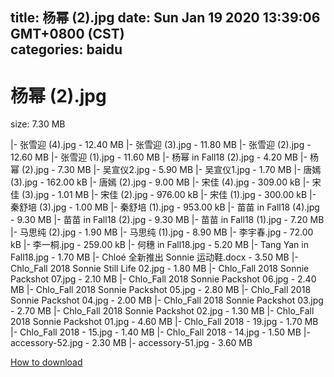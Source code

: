 
title: 杨幂 (2).jpg
date: Sun Jan 19 2020 13:39:06 GMT+0800 (CST)    
categories: baidu
---

# 杨幂 (2).jpg
size: 7.30 MB
 
 
|- 张雪迎 (4).jpg - 12.40 MB
|- 张雪迎 (3).jpg - 11.80 MB
|- 张雪迎 (2).jpg - 12.60 MB
|- 张雪迎 (1).jpg - 11.60 MB
|- 杨幂 in Fall18 (2).jpg - 4.20 MB
|- 杨幂 (2).jpg - 7.30 MB
|- 吴宣仪2.jpg - 5.90 MB
|- 吴宣仪1.jpg - 1.70 MB
|- 唐嫣 (3).jpg - 162.00 kB
|- 唐嫣 (2).jpg - 9.00 MB
|- 宋佳 (4).jpg - 309.00 kB
|- 宋佳 (3).jpg - 1.01 MB
|- 宋佳 (2).jpg - 976.00 kB
|- 宋佳 (1).jpg - 300.00 kB
|- 秦舒培 (3).jpg - 1.00 MB
|- 秦舒培 (1).jpg - 953.00 kB
|- 苗苗 in Fall18 (4).jpg - 9.30 MB
|- 苗苗 in Fall18 (2).jpg - 9.30 MB
|- 苗苗 in Fall18 (1).jpg - 7.20 MB
|- 马思纯 (2).jpg - 1.90 MB
|- 马思纯 (1).jpg - 8.90 MB
|- 李宇春.jpg - 72.00 kB
|- 李一桐.jpg - 259.00 kB
|- 何穗 in Fall18.jpg - 5.20 MB
|- Tang Yan in Fall18.jpg - 1.70 MB
|- Chloé 全新推出 Sonnie 运动鞋.docx - 3.50 MB
|- Chlo_Fall 2018 Sonnie Still Life 02.jpg - 1.80 MB
|- Chlo_Fall 2018 Sonnie Packshot 07.jpg - 2.10 MB
|- Chlo_Fall 2018 Sonnie Packshot 06.jpg - 2.40 MB
|- Chlo_Fall 2018 Sonnie Packshot 05.jpg - 2.80 MB
|- Chlo_Fall 2018 Sonnie Packshot 04.jpg - 2.00 MB
|- Chlo_Fall 2018 Sonnie Packshot 03.jpg - 2.70 MB
|- Chlo_Fall 2018 Sonnie Packshot 02.jpg - 1.30 MB
|- Chlo_Fall 2018 Sonnie Packshot 01.jpg - 4.60 MB
|- Chlo_Fall 2018 - 19.jpg - 1.70 MB
|- Chlo_Fall 2018 - 15.jpg - 1.40 MB
|- Chlo_Fall 2018 - 14.jpg - 1.50 MB
|- accessory-52.jpg - 2.30 MB
|- accessory-51.jpg - 3.60 MB

[How to download](https://bpcam.bemobtrk.com/go/2ceec3aa-1ca2-46d6-b9ff-aaa5c184517c?jno=753)